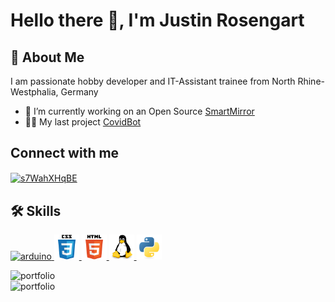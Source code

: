 # Hello there 👋, I'm Justin Rosengart

## 🚀 About Me

I am passionate hobby developer and IT-Assistant trainee from North Rhine-Westphalia, Germany

- 🔭 I’m currently working on an Open Source [SmartMirror](https://github.com/justinrDEV/smart-mirror)
- 👨‍💻 My last project [CovidBot](https://github.com/rosenguard/covidBot)

## Connect with me

<p align="left">
<a href="mailto:j.rosengart@gmx.de" target="blank"><img align="center" src="https://toppng.com/uploads/preview/icon-mail-png-transparent-background-mail-logo-11562851894ksatrtd2da.png" alt="s7WahXHqBE" height="30" width="40" /></a>
</p>

## 🛠 Skills

<p align="left"> <a href="https://www.arduino.cc/" target="_blank"> <img src="https://camo.githubusercontent.com/b3a1cdd20d0f308634ddd4598cdaa729c2d77047f51e66fa7206b9b4bac94c23/68747470733a2f2f63646e2e776f726c64766563746f726c6f676f2e636f6d2f6c6f676f732f61726475696e6f2d312e737667" alt="arduino" width="40" height="40"/> </a> <a href="https://www.w3schools.com/css/" target="_blank"> <img src="https://raw.githubusercontent.com/devicons/devicon/master/icons/css3/css3-original-wordmark.svg" alt="css3" width="40" height="40"/> </a> <a href="https://www.w3.org/html/" target="_blank"> <img src="https://raw.githubusercontent.com/devicons/devicon/master/icons/html5/html5-original-wordmark.svg" alt="html5" width="40" height="40"/> </a> <a href="https://www.linux.org/" target="_blank"> <img src="https://raw.githubusercontent.com/devicons/devicon/master/icons/linux/linux-original.svg" alt="linux" width="40" height="40"/> </a> <a href="https://www.python.org" target="_blank"> <img src="https://raw.githubusercontent.com/devicons/devicon/master/icons/python/python-original.svg" alt="python" width="40" height="40"/> </a> </p>

![portfolio](https://github-readme-stats.vercel.app/api/top-langs?username=justinrdev&show_icons=true&locale=en&layout=compact)
<br>
![portfolio](https://github-readme-streak-stats.herokuapp.com/?user=justinrdev&)
